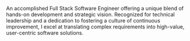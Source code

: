 
An accomplished Full Stack Software Engineer offering a unique blend of hands-on development and strategic vision. Recognized for technical leadership and a dedication to fostering a culture of continuous improvement, I excel at translating complex requirements into high-value, user-centric software solutions.
